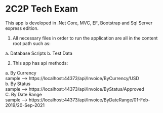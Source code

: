 # 2C2P Tech Exam


This app is developed in .Net Core, MVC, EF, Bootstrap and Sql Server express edition.

1. All necessary files in order to run the application are all in the content root path such as:

a. Database Scripts
b. Test Data

2. This app has api methods:

  a. By Currency <br>
     sample --> https://localhost:44373/api/Invoice/ByCurrency/USD <br>
  b. By Status <br>
     sample --> https://localhost:44373/api/Invoice/ByStatus/Approved <br>
  C. By Date Range <br>
     sample --> https://localhost:44373/api/Invoice/ByDateRange/01-Feb-2019/20-Sep-2021

